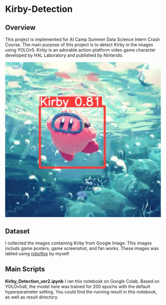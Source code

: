 # Kirby-Detection
## Overview
This project is implemented for AI Camp Summer Data Science Intern Crash Course. The main purpose of this project is to detect Kirby in the images using YOLOv5. Kirby is an adorable action-platform video game character developed by HAL Laboratory and published by Nintendo.

![](image/kirby_detection.png)
## Dataset
I collected the images containing Kirby from Google Image. This images includs game posters, game screenshot, and fan works. These images was labled using [roboflox](https://roboflow.com/) by myself. 
## Main Scripts
**Kirby_Detection_ver2.ipynb**
I ran this notebook on Google Colab. Based on YOLOv5s6, the model here was trained for 200 epochs with the default hyperparameter setting. You could find the running result in this notebook, as well as result directory. 
